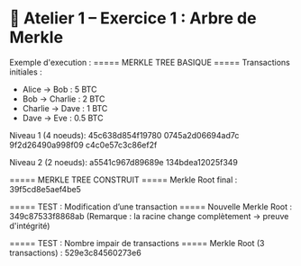 # 🧩 Atelier 1 – Exercice 1 : Arbre de Merkle
Exemple d'execution :
===== MERKLE TREE BASIQUE =====
Transactions initiales :
 - Alice -> Bob : 5 BTC
 - Bob -> Charlie : 2 BTC
 - Charlie -> Dave : 1 BTC
 - Dave -> Eve : 0.5 BTC

Niveau 1 (4 noeuds):
  45c638d854f19780
  0745a2d06694ad7c
  9f2d26490a998f09
  c4c0e57c3c86ef2f

Niveau 2 (2 noeuds):
  a5541c967d89689e
  134bdea12025f349

===== MERKLE TREE CONSTRUIT =====
Merkle Root final : 39f5cd8e5aef4be5

===== TEST : Modification d’une transaction =====
Nouvelle Merkle Root : 349c87533f8868ab
(Remarque : la racine change complètement -> preuve d'intégrité)

===== TEST : Nombre impair de transactions =====
Merkle Root (3 transactions) : 529e3c84560273e6



